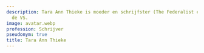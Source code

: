 ```yaml
---
description: Tara Ann Thieke is moeder en schrijfster (The Federalist e.a.) uit Pennsylvanië,
  de VS.
image: avatar.webp
profession: Schrijver
pseudonym: true
title: Tara Ann Thieke
---
```

